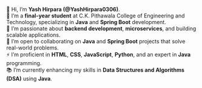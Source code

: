 👋 Hi, I’m **Yash Hirpara (@YashHirpara0306)**.  
🌱 I’m a **final-year student** at C.K. Pithawala College of Engineering and Technology, specializing in **Java** and **Spring Boot** development.  
👀 I’m passionate about **backend development**, **microservices**, and building scalable applications.  
💞️ I’m open to collaborating on **Java** and **Spring Boot** projects that solve real-world problems.  
⚡ I’m proficient in **HTML**, **CSS**, **JavaScript**, **Python**, and an expert in **Java** programming.  
📚 I’m currently enhancing my skills in **Data Structures and Algorithms (DSA)** using **Java**.  
